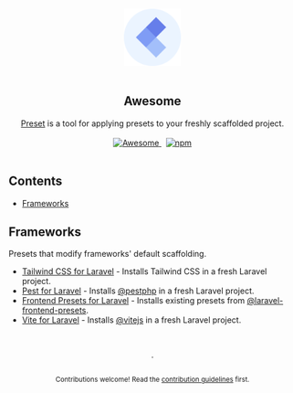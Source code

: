 <!--lint disable awesome-heading awesome-github double-link-->

<p align="center">
  <br />
  <img width="100" src="./assets/logo.svg" alt="Logo of the Preset tool">
  <br />
  <br />
</p>

<h2 align="center">Awesome</h2>

<p align="center">
  <a href="https://preset.dev">Preset</a> is a tool for applying presets to your freshly scaffolded project.
  <br />
  <br />
  <a href="https://github.com/sindresorhus/awesome">
    <img src="https://cdn.rawgit.com/sindresorhus/awesome/d7305f38d29fed78fa85652e3a63e154dd8e8829/media/badge.svg" alt="Awesome">
  </a>
  <span>&nbsp;</span>
  <a href="https://preset.dev">
    <img alt="npm" src="https://img.shields.io/static/v1?label=documentation&message=read&color=0475b6">
  </a>
  <br />
  <br />
</p>

## Contents

- [Frameworks](#frameworks)

## Frameworks

Presets that modify frameworks' default scaffolding.

- [Tailwind CSS for Laravel](https://github.com/laravel-presets/tailwindcss) - Installs Tailwind CSS in a fresh Laravel project.
- [Pest for Laravel](https://github.com/laravel-presets/pest) - Installs [@pestphp](https://github.com/pestphp/) in a fresh Laravel project.
- [Frontend Presets for Laravel](https://github.com/laravel-presets/frontend) - Installs existing presets from [@laravel-frontend-presets](https://github.com/laravel-frontend-presets/).
- [Vite for Laravel](https://github.com/laravel-presets/vite) - Installs [@vitejs](https://github.com/vitejs/) in a fresh Laravel project.

<p align="center">
  <br />
  <br />
  ·
  <br />
  <br />
  <sub>Contributions welcome! Read the <a href=".github/CONTRIBUTING.md">contribution guidelines</a> first.</sub>
</p>
